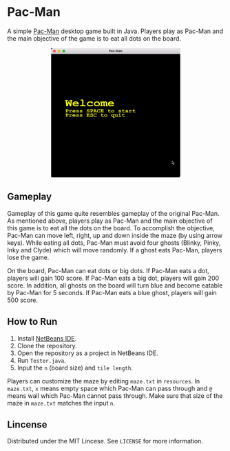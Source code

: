 # Pac-Man

A simple [Pac-Man](https://en.wikipedia.org/wiki/Pac-Man) desktop game built in Java. Players play as Pac-Man and the main objective of the game is to eat all dots on the board.

<p align="center">
    <img alt="Game Demo" width="300" height="300" src="images/Game%20Demo.gif">
</p>

## Gameplay

Gameplay of this game quite resembles gameplay of the original Pac-Man. As mentioned above, players play as Pac-Man and the main objective of this game is to eat all the dots on the board. To accomplish the objective, Pac-Man can move left, right, up and down inside the maze (by using arrow keys). While eating all dots, Pac-Man must avoid four ghosts (Blinky, Pinky, Inky and Clyde) which will move randomly. If a ghost eats Pac-Man, players lose the game.

On the board, Pac-Man can eat dots or big dots. If Pac-Man eats a dot, players will gain 100 score. If Pac-Man eats a big dot, players will gain 200 score. In addition, all ghosts on the board will turn blue and become eatable by Pac-Man for 5 seconds. If Pac-Man eats a blue ghost, players will gain 500 score.

## How to Run

1. Install [NetBeans IDE](https://www.oracle.com/tools/technologies/netbeans-ide.html).
2. Clone the repository.
3. Open the repository as a project in NetBeans IDE.
4. Run `Tester.java`.
5. Input the `n` (board size) and `tile length`.

Players can customize the maze by editing `maze.txt` in `resources`. In `maze.txt`, `x` means empty space which Pac-Man can pass through and `@` means wall which Pac-Man cannot pass through. Make sure that size of the maze in `maze.txt` matches the input `n`.

## Lincense

Distributed under the MIT Lincese. See `LICENSE` for more information.
